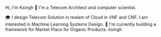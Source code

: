 Hi, I'm Ksingh 👋
I'm a Telecom Architect and computer scientist.

🎓 I design Telecom Solution in realam of Cloud in VNF and CNF.
I am interested in Machine Learning Systems Design.
🔭 I'm currently building a framework for Market Place for Organic Products.
 ksingh
